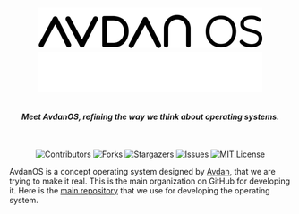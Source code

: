 
<h1 align="center">
  
![Title](https://raw.githubusercontent.com/Avdan-OS/.github/main/profile/title-sm_light.png#gh-light-mode-only)
![Title](https://raw.githubusercontent.com/Avdan-OS/.github/main/profile/title-sm_dark.png#gh-dark-mode-only)

</h1>

<h4 align="center" style="font-weight: bold; font-style: italic;">
 Meet AvdanOS, refining the way we think about operating systems. 

</h4>
<br/>
<div align="center">

  [![Contributors][contributors-shield]][contributors-url]
  [![Forks][forks-shield]][forks-url]
  [![Stargazers][stars-shield]][stars-url]
  [![Issues][issues-shield]][issues-url]
  [![MIT License][license-shield]][license-url]
  
</div>

AvdanOS is a concept operating system designed by [Avdan](https://www.youtube.com/c/Avdan), that we are trying to make it real. This is the main organization on GitHub for developing it. Here is the [main repository](https://github.com/Avdan-OS/AvdanOS) that we use for developing the operating system.

<!-- MARKDOWN LINKS & IMAGES -->
[contributors-shield]: https://img.shields.io/github/contributors/avdan-os/AvdanOS?style=for-the-badge
[contributors-url]: https://github.com/avdan-os/AvdanOS/graphs/contributors
[forks-shield]: https://img.shields.io/github/forks/avdan-os/AvdanOS?style=for-the-badge
[forks-url]: https://github.com/avdan-os/AvdanOS/network/members
[stars-shield]: https://img.shields.io/github/stars/avdan-os/AvdanOS?style=for-the-badge
[stars-url]: https://github.com/avdan-os/AvdanOS/stargazers
[issues-shield]: https://img.shields.io/github/issues/avdan-os/AvdanOS?style=for-the-badge
[issues-url]: https://github.com/avdan-os/AvdanOS/issues
[license-shield]: https://img.shields.io/badge/LICENSE-gnu%20gpl%20v3-orange?style=for-the-badge&logo=github
[license-url]: https://github.com/avdan-os/AvdanOS/blob/master/LICENSE
[product-screenshot]: .github/assets/screenshot-header.png
